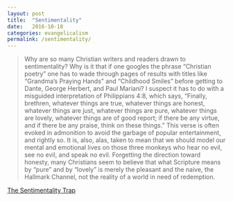 ```yaml
---
layout: post
title:  "Sentimentality"
date:   2016-10-18
categories: evangelicalism
permalink: /sentimentality/
---
```


> Why are so many Christian writers and readers drawn to sentimentality? Why is it that if one googles the phrase “Christian poetry” one has to wade through pages of results with titles like “Grandma’s Praying Hands” and “Childhood Smiles” before getting to Dante, George Herbert, and Paul Mariani? I suspect it has to do with a misguided interpretation of Philippians 4:8, which says, “Finally, brethren, whatever things are true, whatever things are honest, whatever things are just, whatever things are pure, whatever things are lovely, whatever things are of good report; if there be any virtue, and if there be any praise, think on these things.” This verse is often evoked in admonition to avoid the garbage of popular entertainment, and rightly so. It is, also, alas, taken to mean that we should model our mental and emotional lives on those three monkeys who hear no evil, see no evil, and speak no evil. Forgetting the direction toward honesty, many Christians seem to believe that what Scripture means by “pure” and by “lovely” is merely the pleasant and the naive, the Hallmark Channel, not the reality of a world in need of redemption.

[The Sentimentality Trap](https://www.firstthings.com/article/2016/11/the-sentimentality-trap)
